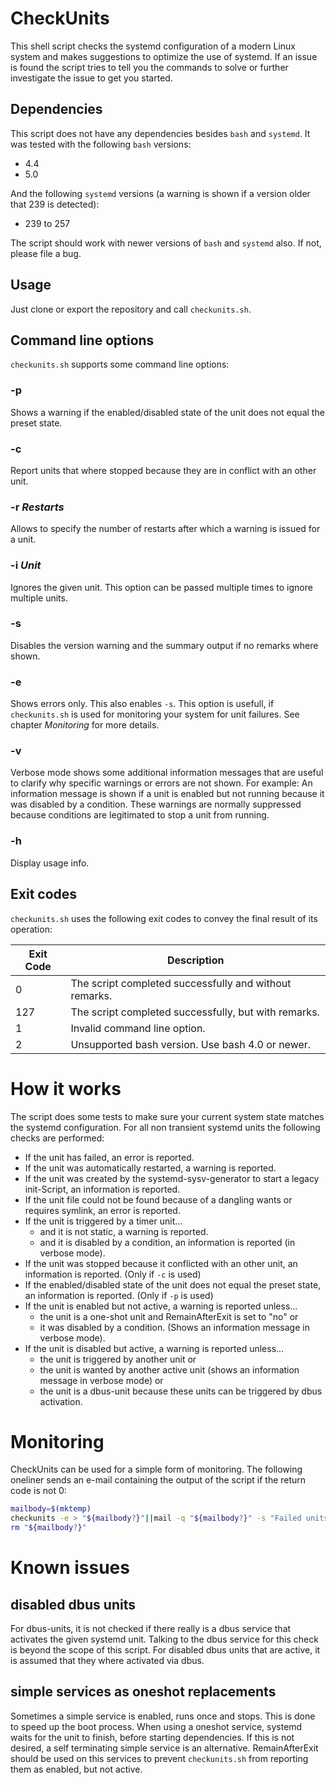 # CheckUnits

This shell script checks the systemd configuration of a modern Linux system and makes suggestions to optimize the use of systemd. If an issue is found the script tries to tell you the commands to solve or further investigate the issue to get you started.

## Dependencies

This script does not have any dependencies besides `bash` and `systemd`.
It was tested with the following `bash` versions:

* 4.4
* 5.0

And the following `systemd` versions (a warning is shown if a version older that 239 is detected):

* 239 to 257

The script should work with newer versions of `bash` and `systemd` also. If not, please file a bug.

## Usage

Just clone or export the repository and call `checkunits.sh`.

## Command line options

`checkunits.sh` supports some command line options:

### -p

Shows a warning if the enabled/disabled state of the unit does not equal the preset state.

### -c

Report units that where stopped because they are in conflict with an other unit.

### -r *Restarts*

Allows to specify the number of restarts after which a warning is issued for a unit.

### -i *Unit*

Ignores the given unit. This option can be passed multiple times to ignore multiple units.

### -s

Disables the version warning and the summary output if no remarks where shown.

### -e

Shows errors only. This also enables `-s`. This option is usefull, if `checkunits.sh` is used for monitoring your system for unit failures. See chapter *Monitoring* for more details.

### -v

Verbose mode shows some additional information messages that are useful to clarify why specific warnings or errors are not shown. For example: An information message is shown if a unit is enabled but not running because it was disabled by a condition. These warnings are normally suppressed because conditions are legitimated to stop a unit from running.

### -h

Display usage info.

## Exit codes

`checkunits.sh` uses the following exit codes to convey the final result of its operation:

| Exit Code |                      Description                       |
|-----------|--------------------------------------------------------|
|         0 | The script completed successfully and without remarks. |
|       127 | The script completed successfully, but with remarks.   |
|         1 | Invalid command line option.                           |
|         2 | Unsupported bash version. Use bash 4.0 or newer.       |

# How it works

The script does some tests to make sure your current system state matches the systemd configuration. For all non transient systemd units the following checks are performed:

* If the unit has failed, an error is reported.
* If the unit was automatically restarted, a warning is reported.
* If the unit was created by the systemd-sysv-generator to start a legacy init-Script, an information is reported.
* If the unit file could not be found because of a dangling wants or requires symlink, an error is reported.
* If the unit is triggered by a timer unit...
  * and it is not static, a warning is reported.
  * and it is disabled by a condition, an information is reported (in verbose mode).
* If the unit was stopped because it conflicted with an other unit, an information is reported. (Only if `-c` is used)
* If the enabled/disabled state of the unit does not equal the preset state, an information is reported. (Only if `-p` is used)
* If the unit is enabled but not active, a warning is reported unless...
  * the unit is a one-shot unit and RemainAfterExit is set to "no" or
  * it was disabled by a condition. (Shows an information message in verbose mode).
* If the unit is disabled but active, a warning is reported unless...
  * the unit is triggered by another unit or
  * the unit is wanted by another active unit (shows an information message in verbose mode) or
  * the unit is a dbus-unit because these units can be triggered by dbus activation.

# Monitoring

CheckUnits can be used for a simple form of monitoring. The following oneliner sends an e-mail containing the output of the script if the return code is not 0:

```bash
mailbody=$(mktemp)
checkunits -e > "${mailbody?}"||mail -q "${mailbody?}" -s "Failed units" -r "MyHost <myhost@mydomain.example" "administrator@mydomain.example"
rm "${mailbody?}"
```

# Known issues

## disabled dbus units

For dbus-units, it is not checked if there really is a dbus service that activates the given systemd unit. Talking to the dbus service for this check is beyond the scope of this script. For disabled dbus units that are active, it is assumed that they where activated via dbus.

## simple services as oneshot replacements

Sometimes a simple service is enabled, runs once and stops. This is done to speed up the boot process. When using a oneshot service, systemd waits for the unit to finish, before starting dependencies. If this is not desired, a self terminating simple service is an alternative. RemainAfterExit should be used on this services to prevent `checkunits.sh` from reporting them as enabled, but not active.
